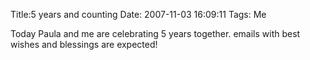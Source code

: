 Title:5 years and counting
Date: 2007-11-03 16:09:11
Tags: Me

Today Paula and me are celebrating 5 years together. emails with best wishes
and blessings are expected!

